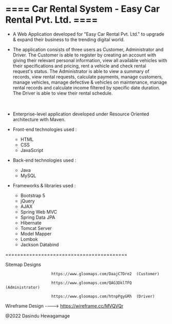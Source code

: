 # ==== Car Rental System - Easy Car Rental Pvt. Ltd. ====

* A Web Application developed for "Easy Car Rental Pvt. Ltd." to upgrade & expand their business to the trending digital world.

* The application consists of three users as Customer, Administrator and Driver. The Customer is able to register by creating an account with giving their
  relevant personal information, view all available vehicles with their specifications and pricing, rent a vehicle and check rental request's status.
  The Administrator is able to view a summary of records, view rental requests, calculate payments, manage customers, manage vehicles, manage defective & vehicles on
  maintenance, manage rental records and calculate income filtered by specific date duration. The Driver is able to view their rental schedule.
  <br>
  <br>
  <br>
* Enterprise-level application developed under Resource Oriented architecture with Maven.

* Front-end technologies used : 
   * HTML
   * CSS
   * JavaScript

* Back-end technologies used :
    * Java
    * MySQL

* Frameworks & libraries used : 
     * Bootstrap 5
     * jQuery
     * AJAX
     * Spring Web MVC
     * Spring Data JPA
     * Hibernate
     * Tomcat Server
     * Model Mapper
     * Lombok
     * Jackson Databind

=========================================

Sitemap Designs 

                        https://www.gloomaps.com/DaajC7Dre2  (Customer)

                        https://www.gloomaps.com/QAG3DklTFQ  (Administrator)
                      
                        https://www.gloomaps.com/htnpPgyGRh  (Driver)

Wireframe Design ----> https://wireframe.cc/MVQVQr

@2022 Dasindu Hewagamage

